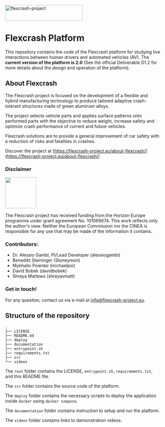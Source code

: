 <a class="same-logo" href="https://flexcrash-project.eu/"><img data-srcset="https://flexcrash-project.eu/wp-content/uploads/2022/11/flexcrash-logo_250.png 250w, https://flexcrash-project.eu/wp-content/uploads/2022/11/FLEXCRASH_440px.png 440w" width="250" height="50" alt="flexcrash-project" data-src="https://flexcrash-project.eu/wp-content/uploads/2022/11/flexcrash-logo_250.png" data-sizes="250px" class="preload-me ls-is-cached lazyloaded" src="https://flexcrash-project.eu/wp-content/uploads/2022/11/flexcrash-logo_250.png" sizes="250px" srcset="https://flexcrash-project.eu/wp-content/uploads/2022/11/flexcrash-logo_250.png 250w, https://flexcrash-project.eu/wp-content/uploads/2022/11/FLEXCRASH_440px.png 440w"></a>


# Flexcrash Platform
This repository contains the code of the Flexcrash platform for studying live interactions between human drivers and automated vehicles (AV).
The **current version of the platform is 2.0** (See the official Deliverable D1.2 for more details about the design and operation of the platform).


## About Flexcrash
The Flexcrash project is focused on the development of a flexible and hybrid manufacturing technology to produce tailored adaptive crash-tolerant structures made of green aluminum alloys.   

The project selects vehicle parts and applies surface patterns onto performed parts with the objective to reduce weight, increase safety and optimize crash performance of current and future vehicles.  

Flexcrash solutions are to provide a general improvement of car safety with a reduction of risks and fatalities in crashes.  

Discover the project at [https://flexcrash-project.eu/about-flexcrash/](https://flexcrash-project.eu/about-flexcrash/)

### Disclaimer 
<img width="100px" data-src="https://flexcrash-project.eu/wp-content/uploads/2022/11/Flag_of_Europe.svg_.png" class=" ls-is-cached lazyloaded" src="https://flexcrash-project.eu/wp-content/uploads/2022/11/Flag_of_Europe.svg_.png">

The Flexcrash project has received funding from the Horizon Europe programme under grant agreement No. 101069674. This work reflects only the author's view. Neither the European Commission nor the CINEA is responsible for any use that may be made of the information it contains.

### Contributors:

- Dr. Alessio Gambi, PI/Lead Developer (alessiogambi)
- Benedikt Steininger (Stoneymon)
- Mykhailo Poienko (michaelpoi)
- David Bobek (davidbobek)
- Shreya Mattews (shreyavmatt)

### Get in touch!
For any question, contact us via e-mail at [info@flexcrash-project.eu](info@flexcrash-project.eu).

## Structure of the repository

```
.
├── LICENSE
├── README.md
├── deploy
├── documentation
├── entrypoint.sh
├── requirements.txt
├── src
└── videos
```

The `root` folder contains the LICENSE, `entrypoint.sh`, `requirements.txt`, and this README file.

The `src` folder contains the source code of the platform.

The `deploy` folder contains the necessary scripts to deploy the application inside `docker` using `docker compose`.

The `documentation` folder contains instruction to setup and run the platform.

The `videos` folder contains links to demonstration videos.
